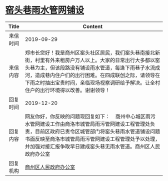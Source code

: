 # <a href="http://www.shangluo.gov.cn/zmhd/ldxxxx.jsp?urltype=leadermail.LeaderMailContentUrl&wbtreeid=1112&leadermailid=5471">窑头巷雨水管网铺设</a>
|Title|Content|
|:---:|---|
|来信时间|2019-09-29|
|来信内容|郑市长您好！我是商州区窑头社区居民，我们窑头巷南接北新街，村里有外来租房户万人以上。大家的日常出行大多都以窑头巷为主，但该段路没有铺设雨水管道，每逢下雨巷子水流成河，造成巷内住户们的出行困难。在四成联创之际，请领导在下雨之时抽出宝贵时间，亲临现场视察调研给予解决。让全村住户的出行环境得以改善。谢谢领导！|
|回复时间|2019-12-20|
|回复内容|网友你好，你反映的问题现回复如下：    商州中心城区雨污水管网建设工作由商洛市城管局雨污管网建设工程管理处负责，目前区政府已责令区城管部门将窑头巷雨水管道铺设问题书面反映至商洛市城管局雨污管网建设工程管理处予以处理，并加强对接汇报争取早日建成窑头巷无雨水管道。商州区人民政府办公室|
|回复机构|<a href="../../categories/agencies/商州区人民政府办公室.md">商州区人民政府办公室</a>|
